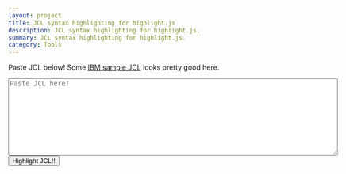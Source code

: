 ```yaml
---
layout: project
title: JCL syntax highlighting for highlight.js
description: JCL syntax highlighting for highlight.js.
summary: JCL syntax highlighting for highlight.js.
category: Tools
---
```


Paste JCL below! Some <a href="https://www.ibm.com/docs/en/zos/2.4.0?topic=apis-examples-jcl" target="_blank">IBM sample JCL</a> looks pretty good here.

<html>
<body>
<textarea id='intext' rows=10 cols=80 placeholder='Paste JCL here!'></textarea><br>
<button id='submitbtn'>Highlight JCL!!</button>
<pre><code id='highlightedCode' class="language-jcl">
</code></pre>

</body>
</html>
<script src="https://cdnjs.cloudflare.com/ajax/libs/highlight.js/11.2.0/highlight.min.js"></script>
<script type="text/javascript" src="/files/jcl.min.js"></script>
<script type="text/javascript" src="/files/gen.js"></script>
<script type="text/javascript">
  hljs.highlightAll();
</script>